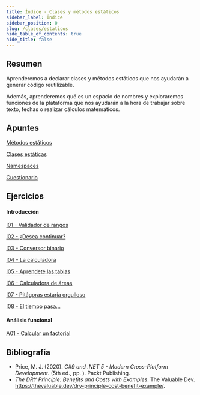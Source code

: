 ```yaml
---
title: Índice - Clases y métodos estáticos
sidebar_label: Índice
sidebar_position: 0
slug: /clases/estaticos
hide_table_of_contents: true
hide_title: false
---
```


## Resumen
Aprenderemos a declarar clases y métodos estáticos que nos ayudarán a generar código reutilizable. 

Además, aprenderemos qué es un espacio de nombres y exploraremos funciones de la plataforma que nos ayudarán a la hora de trabajar sobre texto, fechas o realizar cálculos matemáticos.

## Apuntes
[Métodos estáticos](./Apuntes/00-metodos-estaticos.md)

[Clases estáticas](./Apuntes/01-clases-estaticas.md)

[Namespaces](./Apuntes/02-namespaces.md)

[Cuestionario](./Apuntes/cuestionario.md)

## Ejercicios
#### Introducción
[I01 - Validador de rangos](./Ejercicios/I01-validador-rangos.md)

[I02 - ¿Desea continuar?](./Ejercicios/I02-desea-continuar.md)

[I03 - Conversor binario](./Ejercicios/I03-conversor-binario.md)

[I04 - La calculadora](./Ejercicios/I04-la-calculadora.md)

[I05 - Aprendete las tablas](./Ejercicios/I05-aprendete-las-tablas.md)

[I06 - Calculadora de áreas](./Ejercicios/I06-calculadora-areas.md)

[I07 - Pitágoras estaría orgulloso](./Ejercicios/I07-pitagoras-estaria-orgulloso.md)

[I08 - El tiempo pasa...](./Ejercicios/I08-el-tiempo-pasa.md)

#### Análisis funcional
[A01 - Calcular un factorial](./Ejercicios/A01-calcular-un-factorial.md)

## Bibliografía
* Price, M. J. (2020). *C#9 and .NET 5 - Modern Cross-Platform Development.* (5th ed., pp. ). Packt Publishing.
* *The DRY Principle: Benefits and Costs with Examples*. The Valuable Dev. https://thevaluable.dev/dry-principle-cost-benefit-example/.
